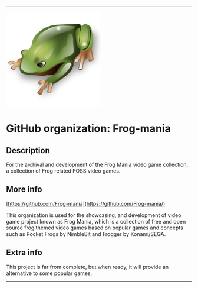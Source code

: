 
***

![FrogIcon1.png failed to load. The file may be missing or corrupt. Check the file path for errors first.](/AdditionalInfo/2/Frog-mania/FrogIcon1.png)

# GitHub organization: Frog-mania

## Description

For the archival and development of the Frog Mania video game collection, a collection of Frog related FOSS video games.

## More info

[https://github.com/Frog-mania](https://github.com/Frog-mania/)

This organization is used for the showcasing, and development of video game project known as Frog Mania, which is a collection of free and open source frog themed video games based on popular games and concepts such as Pocket Frogs by NimbleBit and Frogger by Konami/SEGA.

## Extra info

This project is far from complete, but when ready, it will provide an alternative to some popular games.

***
